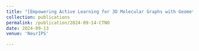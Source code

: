 ```yaml
---
title: "[Empowering Active Learning for 3D Molecular Graphs with Geometric Graph Isomorphism. Ronast Subedi*, Lu Wei*, Wenhan Gao*, Shayok Chakraborty, Yi Liu.]"
collection: publications
permalink: /publication/2024-09-14-CTNO
date: 2024-09-13
venue: 'NeurIPS'

---
```


